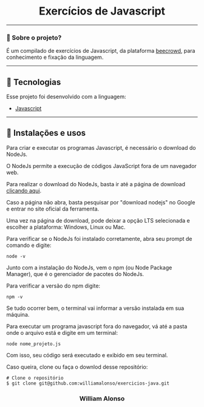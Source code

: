 <h1 align="center">
    Exercícios de Javascript
</h1>

---

</div>



### 🤔 Sobre o projeto?

É um compilado de exercícios de Javascript, da plataforma [beecrowd](https://www.beecrowd.com.br/judge/pt), para conhecimento e fixação da linguagem.

---

## 🚀 Tecnologias

Esse projeto foi desenvolvido com a linguagem:

- [Javascript](https://developer.mozilla.org/pt-BR/docs/Web/JavaScript)

---


## 🙅 Instalações e usos

Para criar e executar os programas Javascript, é necessário o download do NodeJs.

O NodeJs permite a execução de códigos JavaScript fora de um navegador web.

Para realizar o download do NodeJs, basta ir até a página de download [clicando aqui](https://nodejs.org/en/download/).

Caso a página não abra, basta pesquisar por "download nodejs" no Google e entrar no site oficial da ferramenta.

Uma vez na página de download, pode deixar a opção LTS selecionada e escolher a plataforma: Windows, Linux ou Mac.

Para verificar se o NodeJs foi instalado corretamente, abra seu prompt de comando e digite:

```
node -v
```

Junto com a instalação do NodeJs, vem o npm (ou Node Package Manager), que é o gerenciador de pacotes do NodeJs.

Para verificar a versão do npm digite:

```
npm -v
```

Se tudo ocorrer bem, o terminal vai informar a versão instalada em sua máquina.

Para executar um programa javascript fora do navegador, vá até a pasta onde o arquivo está e digite em um terminal:

```
node nome_projeto.js
```

Com isso, seu código será executado e exibido em seu terminal.

Caso queira, clone ou faça o downlod desse repositório:

```
# Clone o repositório
$ git clone git@github.com:williamalonso/exercicios-java.git
```

<h3 align="center">William Alonso</h3>
